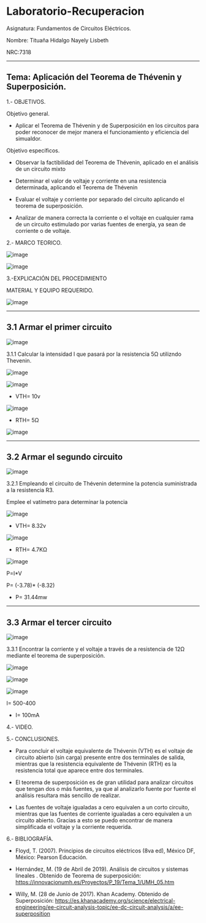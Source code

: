 # Laboratorio-Recuperacion

Asignatura: Fundamentos de Circuitos Eléctricos.

Nombre: Tituaña Hidalgo Nayely Lisbeth

NRC:7318

-----------------------------------------------------------------------------------------------
Tema: Aplicación del Teorema de Thévenin y Superposición.
-----------------------------------------------------------------------------------------------

1.- OBJETIVOS.

Objetivo general.

* Aplicar el Teorema de Thévenin y de Superposición en los circuitos para poder reconocer de mejor manera el funcionamiento y eficiencia del simualdor.

Objetivo específicos.

* Observar la factibilidad del Teorema de Thévenin, aplicado en el análisis de un circuito mixto

* Determinar el valor de voltaje y corriente en una resistencia determinada, aplicando el Teorema de Thévenin

* Evaluar el voltaje y corriente por separado del circuito aplicando el teorema de superposición.

* Analizar de manera correcta la corriente o el voltaje en cualquier rama de un circuito estimulado por varias fuentes de energía, ya sean de corriente o de voltaje.

2.- MARCO TEORICO.
 
![image](https://user-images.githubusercontent.com/105722861/183536616-4737ebfc-11b9-4c92-af02-48116ef0e886.png)

![image](https://user-images.githubusercontent.com/105722861/183550690-e549f3e9-8487-4561-99b0-03179b18bc67.png)

3.-EXPLICACIÓN DEL PROCEDIMIENTO

MATERIAL Y EQUIPO REQUERIDO.

![image](https://user-images.githubusercontent.com/105722861/184028298-3755cf3c-2682-4993-916d-ea50053529a9.png)

-----------------------------------------------------------------------------------------------
3.1 Armar el primer circuito 
-----------------------------------------------------------------------------------------------

![image](https://user-images.githubusercontent.com/105722861/184029952-88c65a0d-ecff-4abe-8428-b00ec938a60f.png)

3.1.1 Calcular la intensidad I que pasará por la resistencia 5Ω utilizndo Thevenin.

![image](https://user-images.githubusercontent.com/105722861/184040855-f5a53757-0c9c-4c49-867c-0b36a4097a56.png)

![image](https://user-images.githubusercontent.com/105722861/184040697-9ec0631d-332e-4b70-a98b-56e30e620b77.png)

* VTH= 10v

![image](https://user-images.githubusercontent.com/105722861/184040370-9d1ddef7-790f-4c2e-bf4f-751ff277a34b.png)

* RTH= 5Ω

![image](https://user-images.githubusercontent.com/105722861/184043265-db3b6981-cbb9-43bc-b79a-bf2f14786aed.png)

-----------------------------------------------------------------------------------------------
3.2 Armar el segundo circuito 
-----------------------------------------------------------------------------------------------

![image](https://user-images.githubusercontent.com/105722861/184032860-4d29f922-1220-42da-a424-2c3cb839d712.png)

3.2.1 Empleando el circuito de Thévenin determine la potencia suministrada a la resistencia R3.

Emplee el vatímetro para determinar la potencia 

![image](https://user-images.githubusercontent.com/105722861/184048594-e007d90c-66a3-4853-848c-c53f2a2b0609.png)

* VTH= 8.32v

![image](https://user-images.githubusercontent.com/105722861/184048514-d7e5f323-79fb-4741-949b-9ded5bf27bd8.png)

* RTH= 4.7KΩ

![image](https://user-images.githubusercontent.com/105722861/184048319-db166e42-60b2-4cb9-9e8d-6aa81597677c.png)

P=I*V

P= (-3.78)* (-8.32)

* P= 31.44mw

-----------------------------------------------------------------------------------------------
3.3 Armar el tercer circuito 
-----------------------------------------------------------------------------------------------

![image](https://user-images.githubusercontent.com/105722861/184035409-4f89df5c-a308-488d-9a6e-4017897c6664.png)

3.3.1 Encontrar la corriente y el voltaje a través de a resistencia de 12Ω mediante el teorema de superposición.

![image](https://user-images.githubusercontent.com/105722861/184051749-968a96bc-499a-4514-a4d0-830ed6d846e3.png)

![image](https://user-images.githubusercontent.com/105722861/184051896-bb4e9f99-e989-4b54-bc08-4b3ce8672158.png)

![image](https://user-images.githubusercontent.com/105722861/184051976-3b085e6e-d390-47ba-ba2c-92fa88bc7003.png)

I= 500-400

* I= 100mA

4.- VIDEO.

5.- CONCLUSIONES.

* Para concluir el voltaje equivalente de Thévenin (VTH) es el voltaje de circuito abierto (sin carga) presente entre dos terminales de salida, mientras que la resistencia equivalente de Thévenin (RTH) es la resistencia total que aparece entre dos terminales.

* El teorema de superposición es de gran utilidad para analizar circuitos que tengan dos o más fuentes, ya que al analizarlo fuente por fuente el análisis resultara más sencillo de realizar.

* Las fuentes de voltaje igualadas a cero equivalen a un corto circuito, mientras que las fuentes de corriente igualadas a cero equivalen a un circuito abierto. Gracias a esto se puedo encontrar de manera simplificada el voltaje y la corriente requerida.

6.- BIBLIOGRAFÍA.

* Floyd, T. (2007). Principios de circuitos eléctricos (8va ed), México DF, México: Pearson Educación.

* Hernández, M. (19 de Abril de 2019). Análisis de circuitos y sistemas lineales . Obtenido de Teorema de superposición: https://innovacionumh.es/Proyectos/P_19/Tema_1/UMH_05.htm

* Willy, M. (28 de Junio de 2017). Khan Academy. Obtenido de Superposición: https://es.khanacademy.org/science/electrical-engineering/ee-circuit-analysis-topic/ee-dc-circuit-analysis/a/ee-superposition
